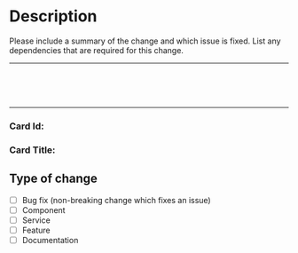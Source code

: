 # Description

Please include a summary of the change and which issue is fixed. List any dependencies that are required for this change.

---
 <br/>
 <br/>
 <br/>
 
---
### Card Id:  
### Card Title:

## Type of change

- [ ] Bug fix (non-breaking change which fixes an issue)
- [ ] Component
- [ ] Service
- [ ] Feature
- [ ] Documentation
